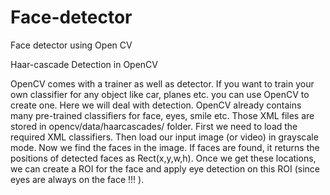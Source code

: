 # Face-detector
Face detector using Open CV



Haar-cascade Detection in OpenCV



OpenCV comes with a trainer as well as detector. If you want to train your own classifier for any object like car, planes etc. you can use OpenCV to create one.
Here we will deal with detection. OpenCV already contains many pre-trained classifiers for face, eyes, smile etc. Those XML files are stored in opencv/data/haarcascades/ folder.
First we need to load the required XML classifiers. Then load our input image (or video) in grayscale mode.
Now we find the faces in the image. If faces are found, it returns the positions of detected faces as Rect(x,y,w,h). Once we get these locations, we can create a ROI for the face and apply eye detection on this ROI (since eyes are always on the face !!! ).
